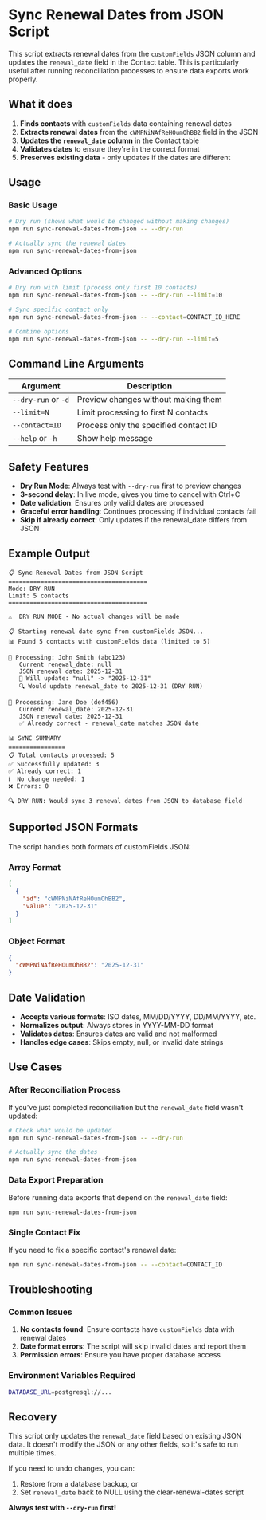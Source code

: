 # Sync Renewal Dates from JSON Script

This script extracts renewal dates from the `customFields` JSON column and updates the `renewal_date` field in the Contact table. This is particularly useful after running reconciliation processes to ensure data exports work properly.

## What it does

1. **Finds contacts** with `customFields` data containing renewal dates
2. **Extracts renewal dates** from the `cWMPNiNAfReHOumOhBB2` field in the JSON
3. **Updates the `renewal_date` column** in the Contact table
4. **Validates dates** to ensure they're in the correct format
5. **Preserves existing data** - only updates if the dates are different

## Usage

### Basic Usage

```bash
# Dry run (shows what would be changed without making changes)
npm run sync-renewal-dates-from-json -- --dry-run

# Actually sync the renewal dates
npm run sync-renewal-dates-from-json
```

### Advanced Options

```bash
# Dry run with limit (process only first 10 contacts)
npm run sync-renewal-dates-from-json -- --dry-run --limit=10

# Sync specific contact only
npm run sync-renewal-dates-from-json -- --contact=CONTACT_ID_HERE

# Combine options
npm run sync-renewal-dates-from-json -- --dry-run --limit=5
```

## Command Line Arguments

| Argument | Description |
|----------|-------------|
| `--dry-run` or `-d` | Preview changes without making them |
| `--limit=N` | Limit processing to first N contacts |
| `--contact=ID` | Process only the specified contact ID |
| `--help` or `-h` | Show help message |

## Safety Features

- **Dry Run Mode**: Always test with `--dry-run` first to preview changes
- **3-second delay**: In live mode, gives you time to cancel with Ctrl+C
- **Date validation**: Ensures only valid dates are processed
- **Graceful error handling**: Continues processing if individual contacts fail
- **Skip if already correct**: Only updates if the renewal_date differs from JSON

## Example Output

```
📋 Sync Renewal Dates from JSON Script
=======================================
Mode: DRY RUN
Limit: 5 contacts
=======================================

⚠️  DRY RUN MODE - No actual changes will be made

📋 Starting renewal date sync from customFields JSON...
📊 Found 5 contacts with customFields data (limited to 5)

👤 Processing: John Smith (abc123)
   Current renewal_date: null
   JSON renewal date: 2025-12-31
   📅 Will update: "null" -> "2025-12-31"
   🔍 Would update renewal_date to 2025-12-31 (DRY RUN)

👤 Processing: Jane Doe (def456)
   Current renewal_date: 2025-12-31
   JSON renewal date: 2025-12-31
   ✅ Already correct - renewal_date matches JSON date

📊 SYNC SUMMARY
================
📋 Total contacts processed: 5
✅ Successfully updated: 3
✅ Already correct: 1
ℹ️  No change needed: 1
❌ Errors: 0

🔍 DRY RUN: Would sync 3 renewal dates from JSON to database field
```

## Supported JSON Formats

The script handles both formats of customFields JSON:

### Array Format
```json
[
  {
    "id": "cWMPNiNAfReHOumOhBB2",
    "value": "2025-12-31"
  }
]
```

### Object Format
```json
{
  "cWMPNiNAfReHOumOhBB2": "2025-12-31"
}
```

## Date Validation

- **Accepts various formats**: ISO dates, MM/DD/YYYY, DD/MM/YYYY, etc.
- **Normalizes output**: Always stores in YYYY-MM-DD format
- **Validates dates**: Ensures dates are valid and not malformed
- **Handles edge cases**: Skips empty, null, or invalid date strings

## Use Cases

### After Reconciliation Process
If you've just completed reconciliation but the `renewal_date` field wasn't updated:

```bash
# Check what would be updated
npm run sync-renewal-dates-from-json -- --dry-run

# Actually sync the dates
npm run sync-renewal-dates-from-json
```

### Data Export Preparation
Before running data exports that depend on the `renewal_date` field:

```bash
npm run sync-renewal-dates-from-json
```

### Single Contact Fix
If you need to fix a specific contact's renewal date:

```bash
npm run sync-renewal-dates-from-json -- --contact=CONTACT_ID
```

## Troubleshooting

### Common Issues

1. **No contacts found**: Ensure contacts have `customFields` data with renewal dates
2. **Date format errors**: The script will skip invalid dates and report them
3. **Permission errors**: Ensure you have proper database access

### Environment Variables Required

```bash
DATABASE_URL=postgresql://...
```

## Recovery

This script only updates the `renewal_date` field based on existing JSON data. It doesn't modify the JSON or any other fields, so it's safe to run multiple times.

If you need to undo changes, you can:
1. Restore from a database backup, or
2. Set `renewal_date` back to NULL using the clear-renewal-dates script

**Always test with `--dry-run` first!**
